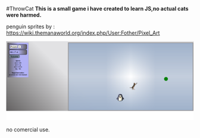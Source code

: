 #ThrowCat
<b>This is a small game i have created to learn JS,no actual cats were harmed.</b>

penguin sprites by : https://wiki.themanaworld.org/index.php/User:Fother/Pixel_Art

![GitHub Logo](https://raw.githubusercontent.com/pprscpr/throwCat/master/img/screen.png)



no comercial use.
